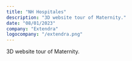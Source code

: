 ```yaml
---
title: "NH Hospitales"
description: "3D website tour of Maternity."
date: "08/01/2023"
company: "Extendra"
logocompany: "/extendra.png"
---
```

3D website tour of Maternity.